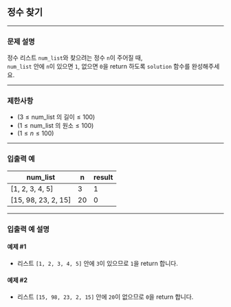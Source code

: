 ## 정수 찾기

---

### 문제 설명
정수 리스트 `num_list`와 찾으려는 정수 `n`이 주어질 때,  
`num_list` 안에 `n`이 있으면 `1`, 없으면 `0`을 return 하도록 `solution` 함수를 완성해주세요.

---

### 제한사항
- $( 3 \leq \text{num_list 의 길이} \leq 100 )$
- $( 1 \leq \text{num_list 의 원소} \leq 100 )$
- $( 1 \leq n \leq 100 )$

---

### 입출력 예

| num_list             | n   | result |
|----------------------|-----|--------|
| [1, 2, 3, 4, 5]      | 3   | 1      |
| [15, 98, 23, 2, 15]  | 20  | 0      |

---

### 입출력 예 설명

#### 예제 #1
- 리스트 `[1, 2, 3, 4, 5]` 안에 `3`이 있으므로 `1`을 return 합니다.

#### 예제 #2
- 리스트 `[15, 98, 23, 2, 15]` 안에 `20`이 없으므로 `0`을 return 합니다.